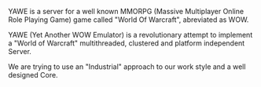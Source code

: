 YAWE is a server for a well known MMORPG (Massive Multiplayer Online Role Playing Game) game called "World Of Warcraft", abreviated as WOW.

YAWE (Yet Another WOW Emulator) is a revolutionary attempt to implement a "World of Warcraft" multithreaded, clustered and platform independent Server.

We are trying to use an "Industrial" approach to our work style and a well designed Core.